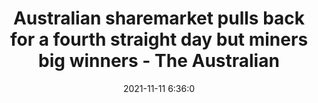 ---
"title": "Australian sharemarket pulls back for a fourth straight day but miners big winners - The Australian"
"date": "2021-11-11 6:36:0"
"feed_name": "GOOGLENEWSMINING"
"feed_website": "https://news.google.com/search?q=mining%2Bincident&hl=en-US&gl=US&ceid=US:en"
"feed_rss": "https://news.google.com/rss/search?q=mining%2Bincident&hl=en-US&gl=US&ceid=US:en"
"link": "https://www.theaustralian.com.au/news/latest-news/australian-sharemarket-pulls-back-for-a-fourth-straight-day-but-miners-big-winners/news-story/da60cba0a56be68c901f81f636311004"
"source": "{'href': 'https://www.theaustralian.com.au', 'title': 'The Australian'}"
"file": "_posts/2021-1-1-98895d982760c6e7c37deefd67349df166a917f3.md"
"accident": "0"
"drilling": "0"
"dead": "0"
"injured": "0"
"arrested": "0"
"place": "unknown place"
"where": "unknown site"
"causes": "unknown"
"place_uri": "unknown place"
---